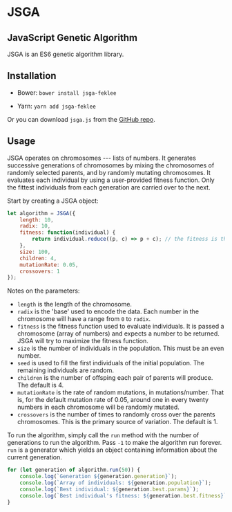 # JSGA
## JavaScript Genetic Algorithm

JSGA is an ES6 genetic algorithm library.

## Installation

- Bower: `bower install jsga-feklee`

- Yarn: `yarn add jsga-feklee`

Or you can download `jsga.js` from the [GitHub repo][1].

## Usage

JSGA operates on chromosomes --- lists of numbers.  It generates successive
generations of chromosomes by mixing the chromosomes of randomly selected parents,
and by randomly mutating chromosomes.  It evaluates each individual  by using a 
user-provided fitness function.  Only the fittest individuals from each generation
are carried over to the next.

Start by creating a JSGA object:

```javascript
let algorithm = JSGA({
    length: 10,
    radix: 10,
    fitness: function(individual) {
        return individual.reduce((p, c) => p + c); // the fitness is the sum of all the values
    },
    size: 100,
    children: 4,
    mutationRate: 0.05,
    crossovers: 1
});
```

Notes on the parameters:

- `length` is the length of the chromosome.
- `radix` is the 'base' used to encode the data.  Each number in the chromosome
  will have a range from `0` to `radix`.
- `fitness` is the fitness function used to evaluate individuals.  It is passed
  a chromosome (array of numbers) and expects a number to be returned.  JSGA
  will try to maximize the fitness function.
- `size` is the number of individuals in the population.  This must be an even number.
- `seed` is used to fill the first individuals of the initial population. The
  remaining individuals are random.
- `children` is the number of offsping each pair of parents will produce.  The 
default is 4.
- `mutationRate` is the rate of random mutations, in mutations/number.  That
  is, for the default mutation rate of 0.05, around one in every twenty numbers
  in each chromosome will be randomly mutated.
- `crossovers` is the number of times to randomly cross over the parents
  chromosomes.  This is the primary source of variation.  The default is 1.


To run the algorithm, simply call the `run` method with the number of
generations to run the algorithm. Pass `-1` to make the algorithm run forever.
`run` is a generator which yields an object containing information about the
current generation.

```javascript
for (let generation of algorithm.run(50)) {
    console.log(`Generation ${generation.generation}`);
    console.log(`Array of individuals: ${generation.population}`);
    console.log(`Best individual: ${generation.best.params}`);
    console.log(`Best individual's fitness: ${generation.best.fitness}`);
}
```

[1]: https://github.com/feklee/genetic
